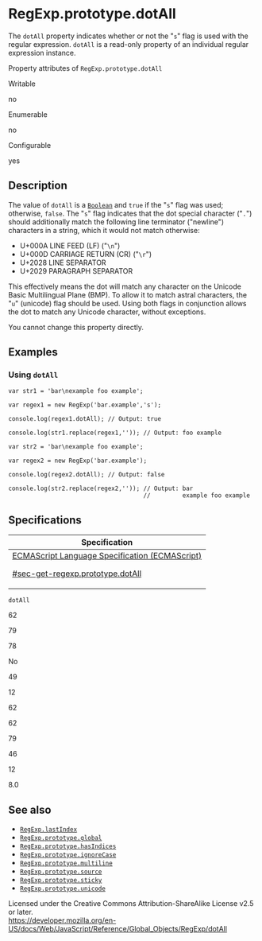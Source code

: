 # RegExp.prototype.dotAll

The `dotAll` property indicates whether or not the "`s`" flag is used with the regular expression. `dotAll` is a read-only property of an individual regular expression instance.

Property attributes of `RegExp.prototype.dotAll`

Writable

no

Enumerable

no

Configurable

yes

## Description

The value of `dotAll` is a [`Boolean`](../boolean) and `true` if the "`s`" flag was used; otherwise, `false`. The "`s`" flag indicates that the dot special character ("`.`") should additionally match the following line terminator ("newline") characters in a string, which it would not match otherwise:

-   U+000A LINE FEED (LF) ("`\n`")
-   U+000D CARRIAGE RETURN (CR) ("`\r`")
-   U+2028 LINE SEPARATOR
-   U+2029 PARAGRAPH SEPARATOR

This effectively means the dot will match any character on the Unicode Basic Multilingual Plane (BMP). To allow it to match astral characters, the "`u`" (unicode) flag should be used. Using both flags in conjunction allows the dot to match any Unicode character, without exceptions.

You cannot change this property directly.

## Examples

### Using `dotAll`

    var str1 = 'bar\nexample foo example';

    var regex1 = new RegExp('bar.example','s');

    console.log(regex1.dotAll); // Output: true

    console.log(str1.replace(regex1,'')); // Output: foo example

    var str2 = 'bar\nexample foo example';

    var regex2 = new RegExp('bar.example');

    console.log(regex2.dotAll); // Output: false

    console.log(str2.replace(regex2,'')); // Output: bar
                                          //         example foo example

## Specifications

<table><thead><tr class="header"><th>Specification</th></tr></thead><tbody><tr class="odd"><td><a href="https://tc39.es/ecma262/#sec-get-regexp.prototype.dotAll">ECMAScript Language Specification (ECMAScript) 
<br/>

<span class="small">#sec-get-regexp.prototype.dotAll</span></a></td></tr></tbody></table>

`dotAll`

62

79

78

No

49

12

62

62

79

46

12

8.0

## See also

-   [`RegExp.lastIndex`](lastindex)
-   [`RegExp.prototype.global`](global)
-   [`RegExp.prototype.hasIndices`](hasindices)
-   [`RegExp.prototype.ignoreCase`](ignorecase)
-   [`RegExp.prototype.multiline`](multiline)
-   [`RegExp.prototype.source`](source)
-   [`RegExp.prototype.sticky`](sticky)
-   [`RegExp.prototype.unicode`](unicode)

 
Licensed under the Creative Commons Attribution-ShareAlike License v2.5 or later.  
<a href="https://developer.mozilla.org/en-US/docs/Web/JavaScript/Reference/Global_Objects/RegExp/dotAll" class="_attribution-link">https://developer.mozilla.org/en-US/docs/Web/JavaScript/Reference/Global_Objects/RegExp/dotAll</a>
